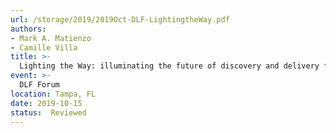 ```yaml
---
url: /storage/2019/2019Oct-DLF-LightingtheWay.pdf
authors:
- Mark A. Matienzo
- Camille Villa
title: >-
  Lighting the Way: illuminating the future of discovery and delivery for archives
event: >-
  DLF Forum
location: Tampa, FL
date: 2019-10-15
status:  Reviewed
---
```

